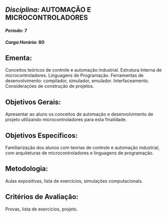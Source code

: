## *Disciplina:* AUTOMAÇÃO E MICROCONTROLADORES
#### *Periodo:* 7
#### *Carga Horária:* 80
 
## Ementa:
Conceitos teóricos de controle e automação industrial. Estrutura Interna de microcontroladores. Linguagens de Programação. Ferramentas de desenvolvimento: compilador, simulador, emulador. Interfaceamento. Considerações de construção de projetos.
 
## Objetivos Gerais:
Apresentar ao aluno os conceitos de automação e desenvolvimento de projeto utilizando microcontroladores para esta finalidade.
 
## Objetivos Específicos:
Familiarização dos alunos com teorias de controle e automação industrial, com arquiteturas de microcontroladores e linguagens de programação.
 
## Metodologia:
Aulas expositivas, lista de exercícios, simulações computacionais.
 
## Critérios de Avaliação:
Provas, lista de exercícios, projeto.